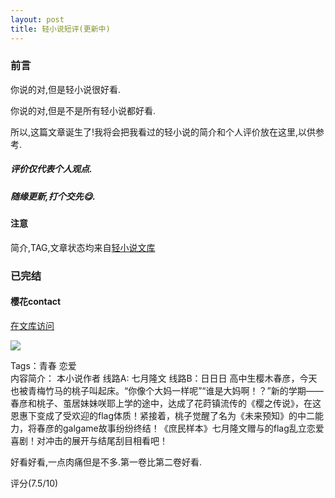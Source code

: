 ```yaml
---
layout: post
title: 轻小说短评(更新中)
---
```


### 前言

你说的对,但是轻小说很好看.

你说的对,但是不是所有轻小说都好看.

所以,这篇文章诞生了!我将会把我看过的轻小说的简介和个人评价放在这里,以供参考.

##### 评价仅代表个人观点.

##### 随缘更新,打个交先😋.

#### 注意

简介,TAG,文章状态均来自[轻小说文库](https://www.wenku8.net/index.php)

### 已完结

#### 樱花contact

[在文库访问](https://www.wenku8.net/book/1685.htm)

![](https://img.wenku8.com/image/1/1685/1685s.jpg)

Tags：青春 恋爱  
内容简介：
本小说作者 线路A: 七月隆文 线路B：日日日
高中生樱木春彦，今天也被青梅竹马的桃子叫起床。“你像个大妈一样呢”“谁是大妈啊！？”新的学期——春彦和桃子、茧居妹妹咲耶上学的途中，达成了花莳镇流传的《樱之传说》，在这恩惠下变成了受欢迎的flag体质！紧接着，桃子觉醒了名为《未来预知》的中二能力，将春彦的galgame故事纷纷终结！《庶民样本》七月隆文赠与的flag乱立恋爱喜剧！对冲击的展开与结尾刮目相看吧！

好看好看,一点肉痛但是不多.第一卷比第二卷好看.

评分(7.5/10)

